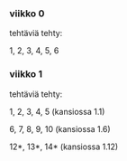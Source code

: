 ### viikko 0
tehtäviä tehty: 

1, 2, 3, 4, 5, 6

### viikko 1
tehtäviä tehty: 

1, 2, 3, 4, 5 (kansiossa 1.1)

6, 7, 8, 9, 10 (kansiossa 1.6)

12*, 13*, 14* (kansiossa 1.12)

